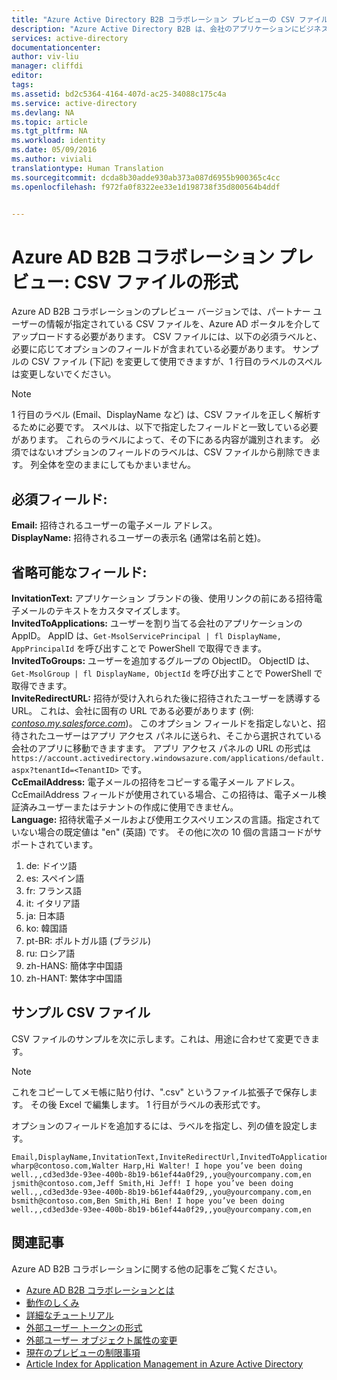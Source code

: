```yaml
---
title: "Azure Active Directory B2B コラボレーション プレビューの CSV ファイルの形式 | Microsoft Docs"
description: "Azure Active Directory B2B は、会社のアプリケーションにビジネス パートナーが選択的にアクセスできるようにすることで、会社間のリレーションシップをサポートします"
services: active-directory
documentationcenter: 
author: viv-liu
manager: cliffdi
editor: 
tags: 
ms.assetid: bd2c5364-4164-407d-ac25-34088c175c4a
ms.service: active-directory
ms.devlang: NA
ms.topic: article
ms.tgt_pltfrm: NA
ms.workload: identity
ms.date: 05/09/2016
ms.author: viviali
translationtype: Human Translation
ms.sourcegitcommit: dcda8b30adde930ab373a087d6955b900365c4cc
ms.openlocfilehash: f972fa0f8322ee33e1d198738f35d800564b4ddf


---
```

# <a name="azure-ad-b2b-collaboration-preview-csv-file-format"></a>Azure AD B2B コラボレーション プレビュー: CSV ファイルの形式
Azure AD B2B コラボレーションのプレビュー バージョンでは、パートナー ユーザーの情報が指定されている CSV ファイルを、Azure AD ポータルを介してアップロードする必要があります。 CSV ファイルには、以下の必須ラベルと、必要に応じてオプションのフィールドが含まれている必要があります。 サンプルの CSV ファイル (下記) を変更して使用できますが、1 行目のラベルのスペルは変更しないでください。

> [!NOTE]
> 1 行目のラベル (Email、DisplayName など) は、CSV ファイルを正しく解析するために必要です。 スペルは、以下で指定したフィールドと一致している必要があります。 これらのラベルによって、その下にある内容が識別されます。 必須ではないオプションのフィールドのラベルは、CSV ファイルから削除できます。 列全体を空のままにしてもかまいません。
> 
> 

## <a name="required-fields-br"></a>必須フィールド:  <br/>
**Email:** 招待されるユーザーの電子メール アドレス。 <br/>
**DisplayName:** 招待されるユーザーの表示名 (通常は名前と姓)。<br/>

## <a name="optional-fields-br"></a>省略可能なフィールド:  <br/>
**InvitationText:** アプリケーション ブランドの後、使用リンクの前にある招待電子メールのテキストをカスタマイズします。<br/>
**InvitedToApplications:** ユーザーを割り当てる会社のアプリケーションの AppID。 AppID は、`Get-MsolServicePrincipal | fl DisplayName, AppPrincipalId` を呼び出すことで PowerShell で取得できます。<br/>
**InvitedToGroups:** ユーザーを追加するグループの ObjectID。 ObjectID は、`Get-MsolGroup | fl DisplayName, ObjectId` を呼び出すことで PowerShell で取得できます。<br/>
**InviteRedirectURL:** 招待が受け入れられた後に招待されたユーザーを誘導する URL。 これは、会社に固有の URL である必要があります (例: [*contoso.my.salesforce.com*](http://contoso.my.salesforce.com/))。 このオプション フィールドを指定しないと、招待されたユーザーはアプリ アクセス パネルに送られ、そこから選択されている会社のアプリに移動できますます。 アプリ アクセス パネルの URL の形式は `https://account.activedirectory.windowsazure.com/applications/default.aspx?tenantId=<TenantID>` です。<br/>
**CcEmailAddress:** 電子メールの招待をコピーする電子メール アドレス。 CcEmailAddress フィールドが使用されている場合、この招待は、電子メール検証済みユーザーまたはテナントの作成に使用できません。<br/>
**Language:** 招待状電子メールおよび使用エクスペリエンスの言語。指定されていない場合の既定値は "en" (英語) です。 その他に次の 10 個の言語コードがサポートされています。<br/>

1. de: ドイツ語<br/>
2. es: スペイン語<br/>
3. fr: フランス語<br/>
4. it: イタリア語<br/>
5. ja: 日本語<br/>
6. ko: 韓国語<br/>
7. pt-BR: ポルトガル語 (ブラジル)<br/>
8. ru: ロシア語<br/>
9. zh-HANS: 簡体字中国語<br/>
10. zh-HANT: 繁体字中国語<br/>

## <a name="sample-csv-file"></a>サンプル CSV ファイル
CSV ファイルのサンプルを次に示します。これは、用途に合わせて変更できます。

> [!NOTE]
> これをコピーしてメモ帳に貼り付け、".csv" というファイル拡張子で保存します。 その後 Excel で編集します。 1 行目がラベルの表形式です。
> 
> オプションのフィールドを追加するには、ラベルを指定し、列の値を設定します。
> 
> 

```
Email,DisplayName,InvitationText,InviteRedirectUrl,InvitedToApplications,InvitedToGroups,CcEmailAddress,Language
wharp@contoso.com,Walter Harp,Hi Walter! I hope you’ve been doing well.,,cd3ed3de-93ee-400b-8b19-b61ef44a0f29,,you@yourcompany.com,en
jsmith@contoso.com,Jeff Smith,Hi Jeff! I hope you’ve been doing well.,,cd3ed3de-93ee-400b-8b19-b61ef44a0f29,,you@yourcompany.com,en
bsmith@contoso.com,Ben Smith,Hi Ben! I hope you’ve been doing well.,,cd3ed3de-93ee-400b-8b19-b61ef44a0f29,,you@yourcompany.com,en

```

## <a name="related-articles"></a>関連記事
Azure AD B2B コラボレーションに関する他の記事をご覧ください。

* [Azure AD B2B コラボレーションとは](active-directory-b2b-what-is-azure-ad-b2b.md)
* [動作のしくみ](active-directory-b2b-how-it-works.md)
* [詳細なチュートリアル](active-directory-b2b-detailed-walkthrough.md)
* [外部ユーザー トークンの形式](active-directory-b2b-references-external-user-token-format.md)
* [外部ユーザー オブジェクト属性の変更](active-directory-b2b-references-external-user-object-attribute-changes.md)
* [現在のプレビューの制限事項](active-directory-b2b-current-preview-limitations.md)
* [Article Index for Application Management in Azure Active Directory](active-directory-apps-index.md)




<!--HONumber=Dec16_HO5-->


